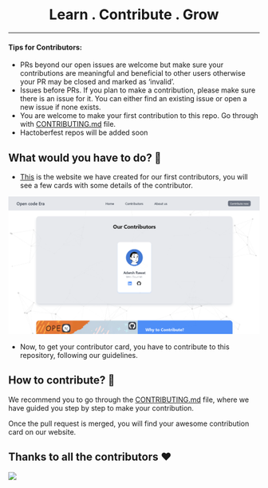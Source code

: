
<h1 align='center'>Learn . Contribute . Grow</h1>

----

#### Tips for Contributors:

- PRs beyond our open issues are welcome but make sure your contributions are meaningful and beneficial to other users otherwise your PR may be closed and marked as ‘invalid’.
- Issues before PRs. If you plan to make a contribution, please make sure there is an issue for it. You can either find an existing issue or open a new issue if none exists.
- You are welcome to make your first contribution to this repo. Go through with [CONTRIBUTING.md](/CONTRIBUTING.md) file.
- Hactoberfest repos will be added soon 

## What would you have to do? 🤔

+ [This](https://opencodeera-first-contribution.vercel.app/) is the website we have created for our first contributors, you will see a few cards with some details of the contributor.


[![image](guide_image/image.png)](https://opencodeera-first-contribution.vercel.app)

+ Now, to get your contributor card, you have to contribute to this repository, following our guidelines.

## How to contribute? 🧐

We recommend you to go through the [CONTRIBUTING.md](https://github.com/Clueless-Community/first-contribution/blob/main/CONTRIBUTING.md) file, where we have guided you step by step to make your contribution.

Once the pull request is merged, you will find your awesome contribution card on our website.



## Thanks to all the contributors ❤️

<a href="https://github.com/OpenCodeEra/first-contribution/graphs/contributors">
  <img src="https://contrib.rocks/image?repo=OpenCodeEra/first-contribution" />
</a>
<!-- Made with [contrib.rocks](https://contrib.rocks). -->
